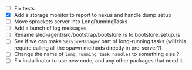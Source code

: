 -[ ] Fix tests
-[x] Add a storage monitor to report to nexus and handle dump setup
-[ ] Move sprockets server into LongRunningTasks
-[ ] Add a bunch of log messages
-[ ] Rename sled-agent/src/bootstrap/bootstore.rs to bootstore_setup.rs
-[ ] See if we can make `ServiceManager` part of long-running tasks (will this
require calling all the spawn methods directly in pre-server?)
-[ ] Change the name of `long_running_task_handles` to something else ?
-[ ] Fix installinator to use new code, and any other packages that need it.
